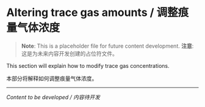 # Altering trace gas amounts / 调整痕量气体浓度

> **Note**: This is a placeholder file for future content development.
> **注意**: 这是为未来内容开发创建的占位符文件。

This section will explain how to modify trace gas concentrations.

本部分将解释如何调整痕量气体浓度。

---

*Content to be developed / 内容待开发*
